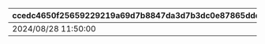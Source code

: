 |ccedc4650f25659229219a69d7b8847da3d7b3dc0e87865ddd8ca11f43180891|dc4b38862ab3b2144dbf752804f56917848c1bde8986c9c7b935c243fd737241|83bf8a9ad2d48b8a8eecd03be5d1424d515c176ca39bf4c558800039003054fc|1344975f8c710cb61017c27b775de8137731e6f569754af92738edaf033c8bfb|5ca3d51eb0297b06497389df3745e4996d20eaed5054b5b5f9242b99fe845036|b4ebe913c1835b8d90d8de349fb3d36b8f61c84e8fad450a825143be586494b1|dcf3deb1123b52418d5bc046244d16d9272f85615f68a6e4defe0f49ccdbf481|d5fb394f25bb9abd3c831b86fb3d0775ad8be4b87acf34d442b58c32fc341f8f|0ede7c04a2c109ece2d63a0740746cf7ffd94cce4c38ee09be7ea384485f51d6|d5d0eef2b03b1a8d8ab23598710f8814da46cecf7d00e99e7e14f1af3004d6ae|
| --- | --- | --- | --- | --- | --- | --- | --- | --- | --- |
|2024/08/28 11:50:00|2024/09/11 04:59:59|2024/09/11 04:59:59|2024/09/11 04:59:59|https://priconne-redive.jp/news/update/27834/|0|https://priconne-redive.jp/news/update/27834/|1|https://priconne-redive.jp/news/update/27834/|1005|